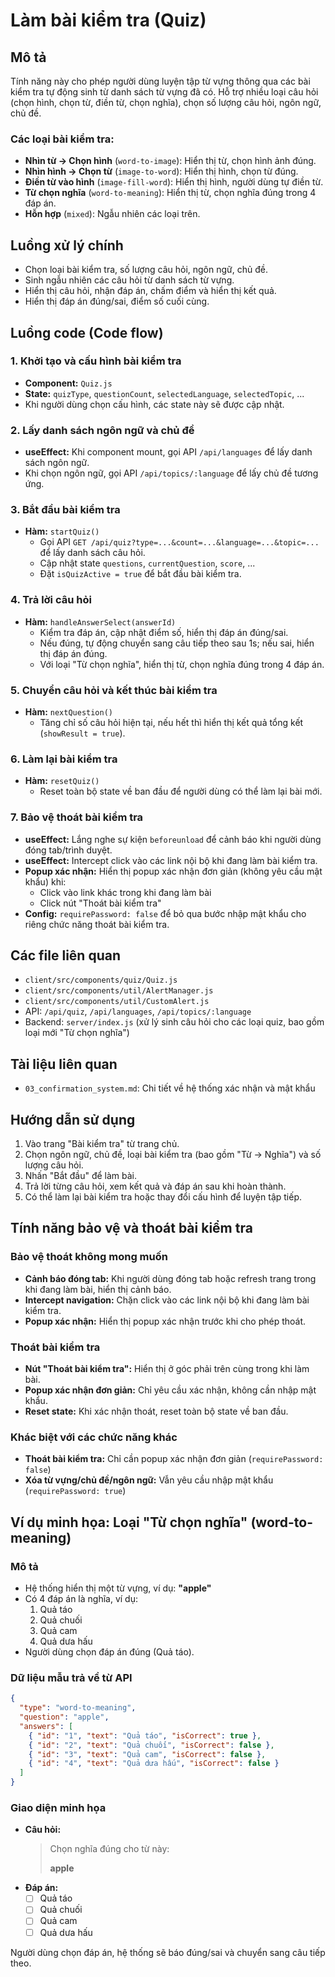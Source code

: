 # Làm bài kiểm tra (Quiz)

## Mô tả

Tính năng này cho phép người dùng luyện tập từ vựng thông qua các bài kiểm tra tự động sinh từ danh sách từ vựng đã có. Hỗ trợ nhiều loại câu hỏi (chọn hình, chọn từ, điền từ, chọn nghĩa), chọn số lượng câu hỏi, ngôn ngữ, chủ đề.

### Các loại bài kiểm tra:

- **Nhìn từ → Chọn hình** (`word-to-image`): Hiển thị từ, chọn hình ảnh đúng.
- **Nhìn hình → Chọn từ** (`image-to-word`): Hiển thị hình, chọn từ đúng.
- **Điền từ vào hình** (`image-fill-word`): Hiển thị hình, người dùng tự điền từ.
- **Từ chọn nghĩa** (`word-to-meaning`): Hiển thị từ, chọn nghĩa đúng trong 4 đáp án.
- **Hỗn hợp** (`mixed`): Ngẫu nhiên các loại trên.

## Luồng xử lý chính

- Chọn loại bài kiểm tra, số lượng câu hỏi, ngôn ngữ, chủ đề.
- Sinh ngẫu nhiên các câu hỏi từ danh sách từ vựng.
- Hiển thị câu hỏi, nhận đáp án, chấm điểm và hiển thị kết quả.
- Hiển thị đáp án đúng/sai, điểm số cuối cùng.

## Luồng code (Code flow)

### 1. Khởi tạo và cấu hình bài kiểm tra

- **Component:** `Quiz.js`
- **State:** `quizType`, `questionCount`, `selectedLanguage`, `selectedTopic`, ...
- Khi người dùng chọn cấu hình, các state này sẽ được cập nhật.

### 2. Lấy danh sách ngôn ngữ và chủ đề

- **useEffect:** Khi component mount, gọi API `/api/languages` để lấy danh sách ngôn ngữ.
- Khi chọn ngôn ngữ, gọi API `/api/topics/:language` để lấy chủ đề tương ứng.

### 3. Bắt đầu bài kiểm tra

- **Hàm:** `startQuiz()`
  - Gọi API `GET /api/quiz?type=...&count=...&language=...&topic=...` để lấy danh sách câu hỏi.
  - Cập nhật state `questions`, `currentQuestion`, `score`, ...
  - Đặt `isQuizActive = true` để bắt đầu bài kiểm tra.

### 4. Trả lời câu hỏi

- **Hàm:** `handleAnswerSelect(answerId)`
  - Kiểm tra đáp án, cập nhật điểm số, hiển thị đáp án đúng/sai.
  - Nếu đúng, tự động chuyển sang câu tiếp theo sau 1s; nếu sai, hiển thị đáp án đúng.
  - Với loại "Từ chọn nghĩa", hiển thị từ, chọn nghĩa đúng trong 4 đáp án.

### 5. Chuyển câu hỏi và kết thúc bài kiểm tra

- **Hàm:** `nextQuestion()`
  - Tăng chỉ số câu hỏi hiện tại, nếu hết thì hiển thị kết quả tổng kết (`showResult = true`).

### 6. Làm lại bài kiểm tra

- **Hàm:** `resetQuiz()`
  - Reset toàn bộ state về ban đầu để người dùng có thể làm lại bài mới.

### 7. Bảo vệ thoát bài kiểm tra

- **useEffect:** Lắng nghe sự kiện `beforeunload` để cảnh báo khi người dùng đóng tab/trình duyệt.
- **useEffect:** Intercept click vào các link nội bộ khi đang làm bài kiểm tra.
- **Popup xác nhận:** Hiển thị popup xác nhận đơn giản (không yêu cầu mật khẩu) khi:
  - Click vào link khác trong khi đang làm bài
  - Click nút "Thoát bài kiểm tra"
- **Config:** `requirePassword: false` để bỏ qua bước nhập mật khẩu cho riêng chức năng thoát bài kiểm tra.

## Các file liên quan

- `client/src/components/quiz/Quiz.js`
- `client/src/components/util/AlertManager.js`
- `client/src/components/util/CustomAlert.js`
- API: `/api/quiz`, `/api/languages`, `/api/topics/:language`
- Backend: `server/index.js` (xử lý sinh câu hỏi cho các loại quiz, bao gồm loại mới "Từ chọn nghĩa")

## Tài liệu liên quan

- `03_confirmation_system.md`: Chi tiết về hệ thống xác nhận và mật khẩu

## Hướng dẫn sử dụng

1. Vào trang "Bài kiểm tra" từ trang chủ.
2. Chọn ngôn ngữ, chủ đề, loại bài kiểm tra (bao gồm "Từ → Nghĩa") và số lượng câu hỏi.
3. Nhấn "Bắt đầu" để làm bài.
4. Trả lời từng câu hỏi, xem kết quả và đáp án sau khi hoàn thành.
5. Có thể làm lại bài kiểm tra hoặc thay đổi cấu hình để luyện tập tiếp.

## Tính năng bảo vệ và thoát bài kiểm tra

### Bảo vệ thoát không mong muốn

- **Cảnh báo đóng tab:** Khi người dùng đóng tab hoặc refresh trang trong khi đang làm bài, hiển thị cảnh báo.
- **Intercept navigation:** Chặn click vào các link nội bộ khi đang làm bài kiểm tra.
- **Popup xác nhận:** Hiển thị popup xác nhận trước khi cho phép thoát.

### Thoát bài kiểm tra

- **Nút "Thoát bài kiểm tra":** Hiển thị ở góc phải trên cùng trong khi làm bài.
- **Popup xác nhận đơn giản:** Chỉ yêu cầu xác nhận, không cần nhập mật khẩu.
- **Reset state:** Khi xác nhận thoát, reset toàn bộ state về ban đầu.

### Khác biệt với các chức năng khác

- **Thoát bài kiểm tra:** Chỉ cần popup xác nhận đơn giản (`requirePassword: false`)
- **Xóa từ vựng/chủ đề/ngôn ngữ:** Vẫn yêu cầu nhập mật khẩu (`requirePassword: true`)

## Ví dụ minh họa: Loại "Từ chọn nghĩa" (word-to-meaning)

### Mô tả

- Hệ thống hiển thị một từ vựng, ví dụ: **"apple"**
- Có 4 đáp án là nghĩa, ví dụ:
  1. Quả táo
  2. Quả chuối
  3. Quả cam
  4. Quả dưa hấu
- Người dùng chọn đáp án đúng (Quả táo).

### Dữ liệu mẫu trả về từ API

```json
{
  "type": "word-to-meaning",
  "question": "apple",
  "answers": [
    { "id": "1", "text": "Quả táo", "isCorrect": true },
    { "id": "2", "text": "Quả chuối", "isCorrect": false },
    { "id": "3", "text": "Quả cam", "isCorrect": false },
    { "id": "4", "text": "Quả dưa hấu", "isCorrect": false }
  ]
}
```

### Giao diện minh họa

- **Câu hỏi:**
  > Chọn nghĩa đúng cho từ này:
  >
  > **apple**
- **Đáp án:**
  - [ ] Quả táo
  - [ ] Quả chuối
  - [ ] Quả cam
  - [ ] Quả dưa hấu

Người dùng chọn đáp án, hệ thống sẽ báo đúng/sai và chuyển sang câu tiếp theo.

<!-- Nếu muốn chèn hình ảnh thực tế, hãy thêm ảnh chụp màn hình giao diện quiz tại đây. -->
